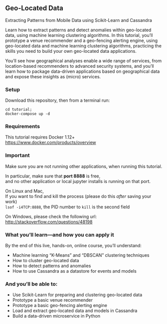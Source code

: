## Geo-Located Data
Extracting Patterns from Mobile Data using Scikit-Learn and Cassandra

Learn how to extract patterns and detect anomalies within geo-located data, using machine learning clustering algorithms. In this tutorial, you’ll prototype a venue recommender and a geo-fencing alerting engine, using geo-located data and machine learning clustering algorithms, practicing the skills you need to build your own geo-located data applications.

You’ll see how geographical analyses enable a wide range of services, from location-based recommenders to advanced security systems, and you’ll learn how to package data-driven applications based on geographical data and expose these insights as (micro) services.

### Setup

Download this repository, then from a terminal run:  

``` 
cd tutorial; 
docker-compose up -d 
```
### Requirements
This tutorial requires Docker 1.12+
https://www.docker.com/products/overview

### Important
Make sure you are not running other applications, when running this tutorial.

In particular,
make sure that **port 8888** is free,   
and no other application or local jupyter installs is running on that port.

On Linux and Mac,  
If you want to find and kill the process (please do this *after* saving your work)  
`lsof -i4TCP:8888`, the PID number to `kill` is the second field

On Windows, please check the following url:  http://stackoverflow.com/questions/48198

### What you’ll learn—and how you can apply it

By the end of this live, hands-on, online course, you’ll understand:

- Machine learning “K-Means” and “DBSCAN” clustering techniques
- How to cluster geo-located data
- How to detect patterns and anomalies
- How to use Cassandra as a datastore for events and models


### And you’ll be able to:

- Use Scikit-Learn for preparing and clustering geo-located data
- Prototype a basic venue recommender
- Prototype a basic geo-fencing alerting engine
- Load and extract geo-located data and models in Cassandra
- Build a data-driven microservice in Python
